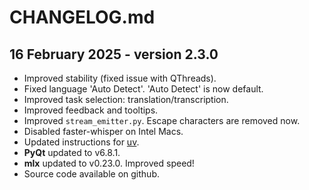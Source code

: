 # CHANGELOG.md

## 16 February 2025 - version 2.3.0

- Improved stability (fixed issue with QThreads).
- Fixed language 'Auto Detect'. 'Auto Detect' is now default.
- Improved task selection: translation/transcription.
- Improved feedback and tooltips.
- Improved `stream_emitter.py`. Escape characters are removed now.
- Disabled faster-whisper on Intel Macs.
- Updated instructions for [uv](https://github.com/astral-sh/uv).
- **PyQt** updated to v6.8.1.
- **mlx** updated to v0.23.0. Improved speed!
- Source code available on github.
